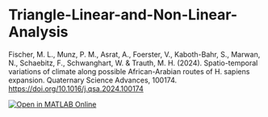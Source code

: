 # Triangle-Linear-and-Non-Linear-Analysis
Fischer, M. L., Munz, P. M., Asrat, A., Foerster, V., Kaboth-Bahr, S., Marwan, N., Schaebitz, F., Schwanghart, W. &amp; Trauth, M. H. (2024). Spatio-temporal variations of climate along possible African-Arabian routes of H. sapiens expansion. Quaternary Science Advances, 100174. https://doi.org/10.1016/j.qsa.2024.100174


[![Open in MATLAB Online](https://www.mathworks.com/images/responsive/global/open-in-matlab-online.svg)](https://matlab.mathworks.com/open/github/v1?repo=MLFischer/Spatio-Temporal-Variations)

